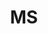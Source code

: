 ---
name: Karthik Ramanathan
tag: karthik
title: MS
dept: Computer Science
webpage: 
image: 
start: 2022-09-01
end: ''
projects:
    sonic
---